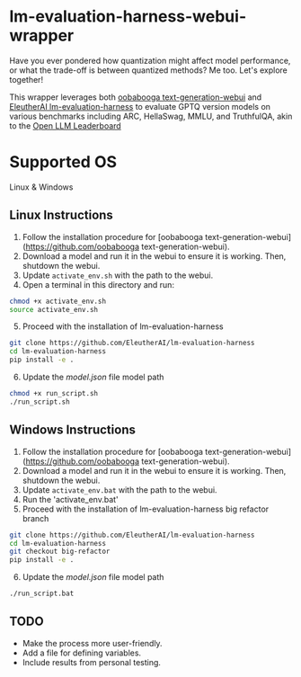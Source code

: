 # lm-evaluation-harness-webui-wrapper
Have you ever pondered how quantization might affect model performance, or what the trade-off is between quantized methods? Me too. Let's explore together!

This wrapper leverages both [oobabooga text-generation-webui](https://github.com/oobabooga/text-generation-webui) and [EleutherAI lm-evaluation-harness](https://github.com/EleutherAI/lm-evaluation-harness) to evaluate GPTQ version models on various benchmarks including ARC, HellaSwag, MMLU, and TruthfulQA, akin to the [Open LLM Leaderboard](https://huggingface.co/spaces/HuggingFaceH4/open_llm_leaderboard)

# Supported OS
Linux & Windows

## Linux Instructions 
1. Follow the installation procedure for [oobabooga text-generation-webui](https://github.com/oobabooga text-generation-webui).
2. Download a model and run it in the webui to ensure it is working. Then, shutdown the webui.
3. Update `activate_env.sh` with the path to the webui.
4. Open a terminal in this directory and run:
```bash
chmod +x activate_env.sh
source activate_env.sh
```
5. Proceed with the installation of lm-evaluation-harness 
```bash
git clone https://github.com/EleutherAI/lm-evaluation-harness
cd lm-evaluation-harness
pip install -e .
```
6. Update the *model.json* file model path

```bash
chmod +x run_script.sh
./run_script.sh
```

## Windows Instructions 
1. Follow the installation procedure for [oobabooga text-generation-webui](https://github.com/oobabooga text-generation-webui).
2. Download a model and run it in the webui to ensure it is working. Then, shutdown the webui.
3. Update `activate_env.bat` with the path to the webui.
4. Run the 'activate_env.bat'
5. Proceed with the installation of lm-evaluation-harness big refactor branch
```bash
git clone https://github.com/EleutherAI/lm-evaluation-harness
cd lm-evaluation-harness
git checkout big-refactor
pip install -e .
```
6. Update the *model.json* file model path

```bash
./run_script.bat
```


## TODO
- Make the process more user-friendly.
- Add a file for defining variables.
- Include results from personal testing.
